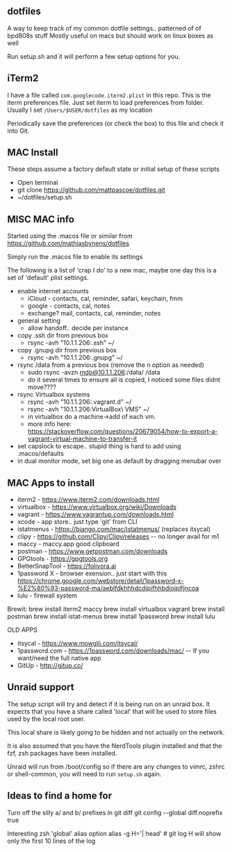 dotfiles
--------

A way to keep track of my common dotfile settings.. patterned of of bpd808s stuff
Mostly useful on macs but should work on linux boxes as well

Run setup.sh and it will perform a few setup options for you.

iTerm2
------

I have a file called `com.googlecode.iterm2.plist` in this repo. This is the iterm preferences file.
Just set iterm to load preferences from folder. Usually I set `/Users/$USER/dotfiles` as my location

Periodically save the preferences (or check the box) to this file and check it into Git.


MAC Install
--------
These steps assume a factory default state or initial setup of these scripts

* Open terminal
* git clone https://github.com/mattpascoe/dotfiles.git
* ~/dotfiles/setup.sh

MISC MAC info
--------
Started using the .macos file or similar from https://github.com/mathiasbynens/dotfiles

Simply run the .macos file to enable its settings

The following is a list of 'crap I do' to a new mac, maybe one day this is a set of 'default' plist settings.

* enable internet accounts
	* iCloud - contacts, cal, reminder, safari, keychain, fmm
	* google - contacts, cal, notes
	* exchange? mail, contacts, cal, reminder, notes
* general setting
	* allow handoff.. decide per instance
* copy .ssh dir from previous box
  * rsync -avh "10.1.1.206:.ssh" ~/
* copy .gnupg dir from previous box
  * rsync -avh "10.1.1.206:.gnupg" ~/
* rsync /data from a previous box (remove the n option as needed)
  * sudo rsync -avzn mdp@10.1.1.206:/data/ /data
  * do it several times to ensure all is copied, I noticed some files didnt move????
* rsync Virtualbox systems
  * rsync -avh "10.1.1.206:.vagrant.d" ~/
  * rsync -avh "10.1.1.206:VirtualBox\ VMS" ~/
  * in virtualbox do a machine->add of each vm.
  * more info here: https://stackoverflow.com/questions/20679054/how-to-export-a-vagrant-virtual-machine-to-transfer-it
* set capslock to escape.. stupid thing is hard to add using .macos/defaults
* in dual monitor mode, set big one as default by dragging menubar over


MAC Apps to install
---------------

* iterm2 - https://www.iterm2.com/downloads.html
* virtualbox - https://www.virtualbox.org/wiki/Downloads
* vagrant - https://www.vagrantup.com/downloads.html
* xcode - app store.. just type 'git' from CLI
* istatmenus - https://bjango.com/mac/istatmenus/ (replaces itsycal)
* clipy - https://github.com/Clipy/Clipy/releases -- no longer avail for m1
* maccy - maccy.app good clipboard
* postman - https://www.getpostman.com/downloads
* GPGtools - https://gpgtools.org
* BetterSnapTool - https://folivora.ai
* 1password X - browser exension.. just start with this https://chrome.google.com/webstore/detail/1password-x-%E2%80%93-password-ma/aeblfdkhhhdcdjpifhhbdiojplfjncoa
* lulu - firewall system


Brewit:
brew install iterm2 maccy
brew install virtualbox vagrant
brew install postman
brew install istat-menus
brew install 1password
brew install lulu

OLD APPS
* itsycal - https://www.mowglii.com/itsycal/
* 1password.com - https://1password.com/downloads/mac/ -- If you want/need the full native app
* GitUp - http://gitup.co/

Unraid support
--------------
The setup script will try and detect if it is being run on an unraid box.
It expects that you have a share called 'local' that will be used to store
files used by the local root user.

This local share is likely going to be hidden and not actually on the network.

It is also assumed that you have the NerdTools plugin installed and that the
fzf, zsh packages have been installed.

Unraid will run from /boot/config so if there are any changes to vimrc, zshrc or
shell-common, you will need to run `setup.sh` again.

Ideas to find a home for
------------------------
Turn off the silly a/ and b/ prefixes in git diff
    git config --global diff.noprefix true

Interesting zsh 'global' alias option
  alias -g H='| head'  # git log H will show only the first 10 lines of the log
